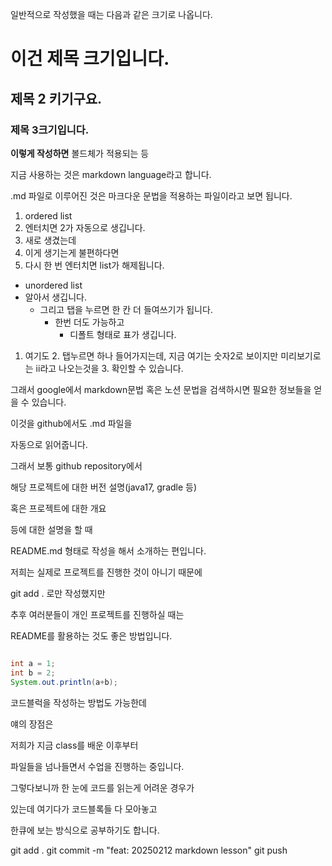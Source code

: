 일반적으로 작성했을 때는 다음과 같은 크기로 나옵니다.

# 이건 제목 크기입니다.
## 제목 2 키기구요.
### 제목 3크기입니다.

__이렇게 작성하면__ 볼드체가 적용되는 등

지금 사용하는 것은 markdown language라고 합니다.

.md 파일로 이루어진 것은 마크다운 문법을 적용하는 파일이라고 보면 됩니다.

1. ordered list
2. 엔터치면 2가 자동으로 생깁니다.
3. 새로 생겼는데
4. 이게 생기는게 불편하다면
5. 다시 한 번 엔터치면 list가 해제됩니다.

- unordered list
- 알아서 생깁니다.
  - 그리고 탭을 누르면 한 칸 더 들여쓰기가 됩니다.
    - 한번 더도 가능하고
      - 디폴트 형태로 표가 생깁니다.

1. 여기도
   2. 탭누르면 하나 들어가지는데, 지금 여기는 숫자2로 보이지만 미리보기로는 ii라고 나오는것을
   3. 확인할 수 있습니다. 

그래서 google에서
markdown문법 혹은 노션 문법을 검색하시면
필요한 정보들을 얻을 수 있습니다.

이것을 github에서도 .md 파일을

자동으로 읽어줍니다.

그래서 보통 github repository에서

해당 프로젝트에 대한 버전 설명(java17, gradle 등)

혹은 프로젝트에 대한 개요

등에 대한 설명을 할 때

README.md 형태로 작성을 해서 소개하는 편입니다.

저희는 실제로 프로젝트를 진행한 것이 아니기 때문에

git add . 로만 작성했지만

추후 여러분들이 개인 프로젝트를 진행하실 때는
    
README를 활용하는 것도 좋은 방법입니다.

```java (backtick = option + ~)

int a = 1;
int b = 2;
System.out.println(a+b);
```
코드블럭을 작성하는 방법도 가능한데

얘의 장점은

저희가 지금 class를 배운 이후부터

파일들을 넘나들면서 수업을 진행하는 중입니다. 

그렇다보니까 한 눈에 코드를 읽는게 어려운 경우가

있는데 여기다가 코드블록들 다 모아놓고

한큐에 보는 방식으로 공부하기도 합니다. 

git add .
git commit -m "feat: 20250212 markdown lesson"
git push